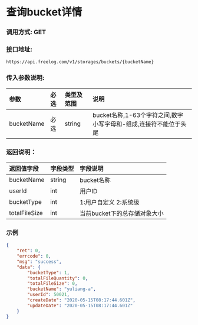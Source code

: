 # 查询bucket详情

### 调用方式: GET

### 接口地址:

```
https://api.freelog.com/v1/storages/buckets/{bucketName}
```

### 传入参数说明:

| 参数 | 必选 | 类型及范围 | 说明 |
| :--- | :--- | :--- | :--- |
| bucketName | 必选 | string | bucket名称,1-63个字符之间,数字小写字母和-组成,连接符不能位于头尾 |


### 返回说明：

| 返回值字段 | 字段类型 | 字段说明 |
| :--- | :--- | :--- |
| bucketName | string | bucket名称|
| userId | int | 用户ID|
| bucketType | int | 1:用户自定义  2:系统级 |
| totalFileSize | int | 当前bucket下的总存储对象大小 |


### 示例

```json
{
    "ret": 0,
    "errcode": 0,
    "msg": "success",
    "data": {
        "bucketType": 1,
        "totalFileQuantity": 0,
        "totalFileSize": 0,
        "bucketName": "yuliang-a",
        "userId": 50021,
        "createDate": "2020-05-15T08:17:44.601Z",
        "updateDate": "2020-05-15T08:17:44.601Z"
    }
}
```
